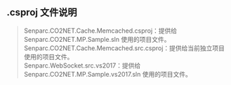 ## .csproj 文件说明

> Senparc.CO2NET.Cache.Memcached.csproj：提供给 Senparc.CO2NET.MP.Sample.sln 使用的项目文件。<br>
> Senparc.CO2NET.Cache.Memcached.src.csproj：提供给当前独立项目使用的项目文件。<br>
> Senparc.WebSocket.src.vs2017：提供给 Senparc.CO2NET.MP.Sample.vs2017.sln 使用的项目文件。<br>
